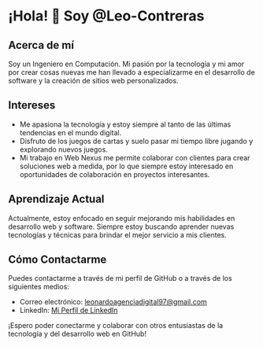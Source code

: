 # ¡Hola! 👋 Soy @Leo-Contreras

## Acerca de mí
Soy un Ingeniero en Computación. Mi pasión por la tecnología y mi amor por crear cosas nuevas me han llevado a especializarme en el desarrollo de software y la creación de sitios web personalizados.

## Intereses
- Me apasiona la tecnología y estoy siempre al tanto de las últimas tendencias en el mundo digital.
- Disfruto de los juegos de cartas y suelo pasar mi tiempo libre jugando y explorando nuevos juegos.
- Mi trabajo en Web Nexus me permite colaborar con clientes para crear soluciones web a medida, por lo que siempre estoy interesado en oportunidades de colaboración en proyectos interesantes.

## Aprendizaje Actual
Actualmente, estoy enfocado en seguir mejorando mis habilidades en desarrollo web y software. Siempre estoy buscando aprender nuevas tecnologías y técnicas para brindar el mejor servicio a mis clientes.

## Cómo Contactarme
Puedes contactarme a través de mi perfil de GitHub o a través de los siguientes medios:
- Correo electrónico: [leonardoagenciadigital97@gmail.com](mailto:leonardoagenciadigital97@gmail.com)
- LinkedIn: [Mi Perfil de LinkedIn](https://www.linkedin.com/in/leonardo-aguilar-67894b287/)

¡Espero poder conectarme y colaborar con otros entusiastas de la tecnología y del desarrollo web en GitHub!
